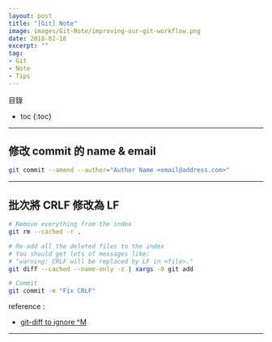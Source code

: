 ```yaml
---
layout: post
title: "[Git] Note"
image: images/Git-Note/improving-our-git-workflow.png
date: 2018-02-16
excerpt: ""
tag:
- Git
- Note
- Tips
---
```


目錄
* toc
{:toc}

---

## 修改 commit 的 name & email

```bash
git commit --amend --author="Author Name <email@address.com>"
```

---

## 批次將 CRLF 修改為 LF

```bash
# Remove everything from the index
git rm --cached -r .

# Re-add all the deleted files to the index
# You should get lots of messages like:
# "warning: CRLF will be replaced by LF in <file>."
git diff --cached --name-only -z | xargs -0 git add

# Commit
git commit -m "Fix CRLF"
```

reference :

* [git-diff to ignore ^M](https://stackoverflow.com/questions/1889559/git-diff-to-ignore-m/1889699#1889699)

---
